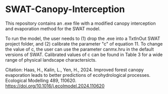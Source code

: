 # SWAT-Canopy-Interception
This repository contains an .exe file with a modified canopy interception and evaporation method for the SWAT model.

To run the model, the user needs to (1) drop the .exe into a TxtInOut SWAT project folder, and (2) calibrate the parameter "c" of equation 11. To change the value of c, the user can use the parameter canmx.hru in the default versions of SWAT. Calibrated values of c can be found in Table 3 for a wide range of physical landscape charactersicts.

Citation: Haas, H., Kalin, L., Yen, H., 2024. Improved forest canopy evaporation leads to better predictions of ecohydrological processes. Ecological Modelling 489, 110620. https://doi.org/10.1016/j.ecolmodel.2024.110620
